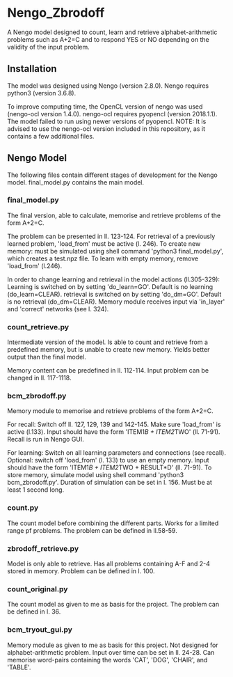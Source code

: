 # Nengo_Zbrodoff
A Nengo model designed to count, learn and retrieve alphabet-arithmetic problems such as A+2=C and to respond YES or NO depending on the validity of the input problem.

## Installation
The model was designed using Nengo (version 2.8.0).
Nengo requires python3 (version 3.6.8).

To improve computing time, the OpenCL version of nengo was used (nengo-ocl version 1.4.0).
nengo-ocl requires pyopencl (version 2018.1.1). The model failed to run using newer versions of pyopencl.
NOTE: It is advised to use the nengo-ocl version included in this repository, as it contains a few additional files.

## Nengo Model
The following files contain different stages of development for the Nengo model. final_model.py contains the main model.
### final_model.py
The final version, able to calculate, memorise and retrieve problems of the form A+2=C. 

The problem can be presented in ll. 123-124.
For retrieval of a previously learned problem, 'load_from' must be active (l. 246).
To create new memory: must be simulated using shell command 'python3 final_model.py', which creates a test.npz file.
  To learn with empty memory, remove 'load_from' (l.246).

In order to change learning and retrieval in the model actions (ll.305-329):
  Learning is switched on by setting 'do_learn=GO'. Default is no learning (do_learn=CLEAR).
  retrieval is switched on by setting 'do_dm=GO'. Default is no retrieval (do_dm=CLEAR).
  Memory module receives input via 'in_layer' and 'correct' networks (see l. 324).
### count_retrieve.py
Intermediate version of the model. Is able to count and retrieve from a predefined memory, but is unable to create new memory. Yields better output than the final model.

Memory content can be predefined in ll. 112-114.
Input problem can be changed in ll. 117-1118.
### bcm_zbrodoff.py
Memory module to memorise and retrieve problems of the form A+2=C.

For recall:
Switch off ll. 127, 129, 139 and 142-145.
Make sure 'load_from' is active (l.133).
Input should have the form 'ITEM1*B + ITEM2*TWO' (ll. 71-91).
Recall is run in Nengo GUI.

For learning:
Switch on all learning parameters and connections (see recall).
Optional: switch off 'load_from' (l. 133) to use an empty memory.
Input should have the form 'ITEM1*B + ITEM2*TWO + RESULT*D' (ll. 71-91).
To store memory, simulate model using shell command 'python3 bcm_zbrodoff.py'. Duration of simulation can be set in l. 156. Must be at least 1 second long. 
### count.py
The count model before combining the different parts. Works for a limited range pf problems.
The problem can be defined in ll.58-59.
### zbrodoff_retrieve.py
Model is only able to retrieve. Has all problems containing A-F and 2-4 stored in memory.
Problem can be defined in l. 100.
### count_original.py
The count model as given to me as basis for the project. 
The problem can be defined in l. 36.
### bcm_tryout_gui.py
Memory module as given to me as basis for this project. Not designed for alphabet-arithmetic problem.
Input over time can be set in ll. 24-28. Can memorise word-pairs containing the words 'CAT', 'DOG', 'CHAIR', and 'TABLE'.

